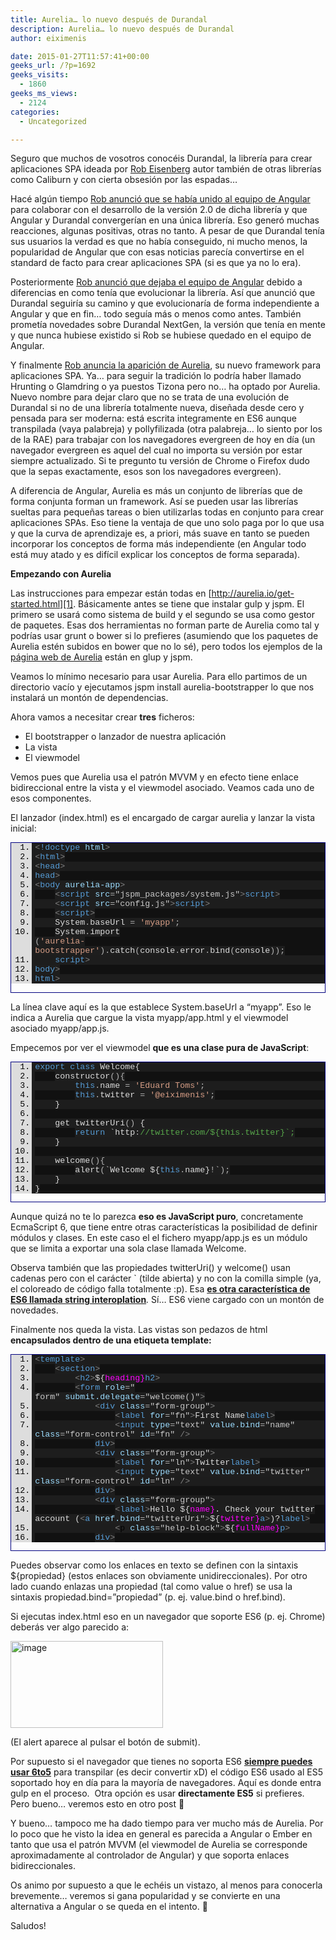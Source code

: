 ```yaml
---
title: Aurelia… lo nuevo después de Durandal
description: Aurelia… lo nuevo después de Durandal
author: eiximenis

date: 2015-01-27T11:57:41+00:00
geeks_url: /?p=1692
geeks_visits:
  - 1860
geeks_ms_views:
  - 2124
categories:
  - Uncategorized

---
```

Seguro que muchos de vosotros conocéis Durandal, la librería para crear aplicaciones SPA ideada por <a href="https://twitter.com/EisenbergEffect" target="_blank" rel="noopener noreferrer">Rob Eisenberg</a> autor también de otras librerías como Caliburn y con cierta obsesión por las espadas…

Hacé algún tiempo <a href="http://eisenbergeffect.bluespire.com/angular-and-durandal-converge/" target="_blank" rel="noopener noreferrer">Rob anunció que se había unido al equipo de Angular</a> para colaborar con el desarrollo de la versión 2.0 de dicha librería y que Angular y Durandal convergerían en una única librería. Eso generó muchas reacciones, algunas positivas, otras no tanto. A pesar de que Durandal tenía sus usuarios la verdad es que no había conseguido, ni mucho menos, la popularidad de Angular que con esas noticias parecía convertirse en el standard de facto para crear aplicaciones SPA (si es que ya no lo era).

Posteriormente <a href="http://eisenbergeffect.bluespire.com/leaving-angular/" target="_blank" rel="noopener noreferrer">Rob anunció que dejaba el equipo de Angular</a> debido a diferencias en como tenía que evolucionar la librería. Así que anunció que Durandal seguiría su camino y que evolucionaría de forma independiente a Angular y que en fin… todo seguía más o menos como antes. También prometía novedades sobre Durandal NextGen, la versión que tenía en mente y que nunca hubiese existido si Rob se hubiese quedado en el equipo de Angular.

Y finalmente <a href="http://eisenbergeffect.bluespire.com/introducing-aurelia/" target="_blank" rel="noopener noreferrer">Rob anuncia la aparición de Aurelia</a>, su nuevo framework para aplicaciones SPA. Ya… para seguir la tradición lo podría haber llamado Hrunting o Glamdring o ya puestos Tizona pero no… ha optado por Aurelia. Nuevo nombre para dejar claro que no se trata de una evolución de Durandal si no de una librería totalmente nueva, diseñada desde cero y pensada para ser moderna: está escrita integramente en ES6 aunque transpilada (vaya palabreja) y pollyfilizada (otra palabreja… lo siento por los de la RAE) para trabajar con los navegadores evergreen de hoy en día (un navegador evergreen es aquel del cual no importa su versión por estar siempre actualizado. Si te pregunto tu versión de Chrome o Firefox dudo que la sepas exactamente, esos son los navegadores evergreen).

A diferencia de Angular, Aurelia es más un conjunto de librerías que de forma conjunta forman un framework. Así se pueden usar las librerías sueltas para pequeñas tareas o bien utilizarlas todas en conjunto para crear aplicaciones SPAs. Eso tiene la ventaja de que uno solo paga por lo que usa y que la curva de aprendizaje es, a priori, más suave en tanto se pueden incorporar los conceptos de forma más independiente (en Angular todo está muy atado y es difícil explicar los conceptos de forma separada).

**Empezando con Aurelia**

Las instrucciones para empezar están todas en [http://aurelia.io/get-started.html][1]. Básicamente antes se tiene que instalar gulp y jspm. El primero se usará como sistema de build y el segundo se usa como gestor de paquetes. Esas dos herramientas no forman parte de Aurelia como tal y podrías usar grunt o bower si lo prefieres (asumiendo que los paquetes de Aurelia estén subidos en bower que no lo sé), pero todos los ejemplos de la <a href="http://aurelia.io/" target="_blank" rel="noopener noreferrer">página web de Aurelia</a> están en glup y jspm.

Veamos lo mínimo necesario para usar Aurelia. Para ello partimos de un directorio vacío y ejecutamos jspm install aurelia-bootstrapper lo que nos instalará un montón de dependencias.

Ahora vamos a necesitar crear **tres** ficheros:

  * El bootstrapper o lanzador de nuestra aplicación
  * La vista
  * El viewmodel

Vemos pues que Aurelia usa el patrón MVVM y en efecto tiene enlace bidireccional entre la vista y el viewmodel asociado. Veamos cada uno de esos componentes.

El lanzador (index.html) es el encargado de cargar aurelia y lanzar la vista inicial:

<div id="scid:9ce6104f-a9aa-4a17-a79f-3a39532ebf7c:ba2f88b8-be99-4710-a286-adad1153194b" class="wlWriterEditableSmartContent" style="float: none; padding-bottom: 0px; padding-top: 0px; padding-left: 0px; margin: 0px; display: inline; padding-right: 0px">
  <div style="border: #000080 1px solid; color: #000; font-family: 'Courier New', Courier, Monospace; font-size: 10pt">
    <div style="background: #ddd; max-height: 300px; overflow: auto">
      <ol start="1" style="background: #1d1d1d; margin: 0 0 0 2.5em; padding: 0 0 0 5px;">
        <li>
          <span style="background:#1e1e1e;color:#808080"><</span><span style="background:#1e1e1e;color:#569cd6">!doctype</span><span style="background:#1e1e1e;color:#dcdcdc"> </span><span style="background:#1e1e1e;color:#9cdcfe">html</span><span style="background:#1e1e1e;color:#808080">></span>
        </li>
        <li style="background: #111111">
          <span style="background:#1e1e1e;color:#808080"><</span><span style="background:#1e1e1e;color:#569cd6">html</span><span style="background:#1e1e1e;color:#808080">></span>
        </li>
        <li>
          <span style="background:#1e1e1e;color:#808080"><</span><span style="background:#1e1e1e;color:#569cd6">head</span><span style="background:#1e1e1e;color:#808080">></span>
        </li>
        <li style="background: #111111">
          <span style="background:#1e1e1e;color:#808080"></</span><span style="background:#1e1e1e;color:#569cd6">head</span><span style="background:#1e1e1e;color:#808080">></span>
        </li>
        <li>
          <span style="background:#1e1e1e;color:#808080"><</span><span style="background:#1e1e1e;color:#569cd6">body</span><span style="background:#1e1e1e;color:#dcdcdc"> </span><span style="background:#1e1e1e;color:#9cdcfe">aurelia-app</span><span style="background:#1e1e1e;color:#808080">></span>
        </li>
        <li style="background: #111111">
              <span style="background:#1e1e1e;color:#dcdcdc"></span><span style="background:#1e1e1e;color:#808080"><</span><span style="background:#1e1e1e;color:#569cd6">script</span><span style="background:#1e1e1e;color:#dcdcdc"> </span><span style="background:#1e1e1e;color:#9cdcfe">src</span><span style="background:#1e1e1e;color:#b4b4b4">=</span><span style="background:#1e1e1e;color:#c8c8c8">"jspm_packages/system.js"</span><span style="background:#1e1e1e;color:#808080">></</span><span style="background:#1e1e1e;color:#569cd6">script</span><span style="background:#1e1e1e;color:#808080">></span>
        </li>
        <li>
              <span style="background:#1e1e1e;color:#dcdcdc"></span><span style="background:#1e1e1e;color:#808080"><</span><span style="background:#1e1e1e;color:#569cd6">script</span><span style="background:#1e1e1e;color:#dcdcdc"> </span><span style="background:#1e1e1e;color:#9cdcfe">src</span><span style="background:#1e1e1e;color:#b4b4b4">=</span><span style="background:#1e1e1e;color:#c8c8c8">"config.js"</span><span style="background:#1e1e1e;color:#808080">></</span><span style="background:#1e1e1e;color:#569cd6">script</span><span style="background:#1e1e1e;color:#808080">></span>
        </li>
        <li style="background: #111111">
              <span style="background:#1e1e1e;color:#dcdcdc"></span><span style="background:#1e1e1e;color:#808080"><</span><span style="background:#1e1e1e;color:#569cd6">script</span><span style="background:#1e1e1e;color:#808080">></span>
        </li>
        <li>
              <span style="background:#1e1e1e;color:#dcdcdc">System</span><span style="background:#1e1e1e;color:#b4b4b4">.</span><span style="background:#1e1e1e;color:#dcdcdc">baseUrl </span><span style="background:#1e1e1e;color:#b4b4b4">=</span><span style="background:#1e1e1e;color:#dcdcdc"> </span><span style="background:#1e1e1e;color:#d69d85">'myapp'</span><span style="background:#1e1e1e;color:#b4b4b4">;</span>
        </li>
        <li style="background: #111111">
              <span style="background:#1e1e1e;color:#dcdcdc">System</span><span style="background:#1e1e1e;color:#b4b4b4">.</span><span style="background:#1e1e1e;color:#dcdcdc">import</span><span style="background:#1e1e1e;color:#b4b4b4"><br /> (</span><span style="background:#1e1e1e;color:#d69d85">'aurelia-bootstrapper'</span><span style="background:#1e1e1e;color:#b4b4b4">).</span><span style="background:#1e1e1e;color:#dcdcdc">catch</span><span style="background:#1e1e1e;color:#b4b4b4">(</span><span style="background:#1e1e1e;color:#dcdcdc">console</span><span style="background:#1e1e1e;color:#b4b4b4">.</span><span style="background:#1e1e1e;color:#dcdcdc">error</span><span style="background:#1e1e1e;color:#b4b4b4">.</span><span style="background:#1e1e1e;color:#dcdcdc">bind</span><span style="background:#1e1e1e;color:#b4b4b4">(</span><span style="background:#1e1e1e;color:#dcdcdc">console</span><span style="background:#1e1e1e;color:#b4b4b4">));</span>
        </li>
        <li>
              <span style="background:#1e1e1e;color:#dcdcdc"></span><span style="background:#1e1e1e;color:#808080"></</span><span style="background:#1e1e1e;color:#569cd6">script</span><span style="background:#1e1e1e;color:#808080">></span>
        </li>
        <li style="background: #111111">
          <span style="background:#1e1e1e;color:#808080"></</span><span style="background:#1e1e1e;color:#569cd6">body</span><span style="background:#1e1e1e;color:#808080">></span>
        </li>
        <li>
          <span style="background:#1e1e1e;color:#808080"></</span><span style="background:#1e1e1e;color:#569cd6">html</span><span style="background:#1e1e1e;color:#808080">></span>
        </li>
      </ol>
    </div></p>
  </div></p>
</div>

La línea clave aquí es la que establece System.baseUrl a “myapp”. Eso le indica a Aurelia que cargue la vista myapp/app.html y el viewmodel asociado myapp/app.js.

Empecemos por ver el viewmodel **que es una clase pura de JavaScript**:

<div id="scid:9ce6104f-a9aa-4a17-a79f-3a39532ebf7c:19af09c5-f11c-447e-b03f-97c85d8ff4a7" class="wlWriterEditableSmartContent" style="float: none; padding-bottom: 0px; padding-top: 0px; padding-left: 0px; margin: 0px; display: inline; padding-right: 0px">
  <div style="border: #000080 1px solid; color: #000; font-family: 'Courier New', Courier, Monospace; font-size: 10pt">
    <div style="background: #ddd; max-height: 300px; overflow: auto">
      <ol start="1" style="background: #1d1d1d; margin: 0 0 0 2.5em; padding: 0 0 0 5px;">
        <li>
          <span style="background:#1e1e1e;color:#569cd6">export</span><span style="background:#1e1e1e;color:#dcdcdc"> </span><span style="background:#1e1e1e;color:#569cd6">class</span><span style="background:#1e1e1e;color:#dcdcdc"> Welcome{</span>
        </li>
        <li style="background: #111111">
              <span style="background:#1e1e1e;color:#dcdcdc">constructor</span><span style="background:#1e1e1e;color:#b4b4b4">(){</span>
        </li>
        <li>
                  <span style="background:#1e1e1e;color:#dcdcdc"></span><span style="background:#1e1e1e;color:#569cd6">this</span><span style="background:#1e1e1e;color:#b4b4b4">.</span><span style="background:#1e1e1e;color:#dcdcdc">name </span><span style="background:#1e1e1e;color:#b4b4b4">=</span><span style="background:#1e1e1e;color:#dcdcdc"> </span><span style="background:#1e1e1e;color:#d69d85">'Eduard Toms'</span><span style="background:#1e1e1e;color:#b4b4b4">;</span>
        </li>
        <li style="background: #111111">
                  <span style="background:#1e1e1e;color:#dcdcdc"></span><span style="background:#1e1e1e;color:#569cd6">this</span><span style="background:#1e1e1e;color:#b4b4b4">.</span><span style="background:#1e1e1e;color:#dcdcdc">twitter </span><span style="background:#1e1e1e;color:#b4b4b4">=</span><span style="background:#1e1e1e;color:#dcdcdc"> </span><span style="background:#1e1e1e;color:#d69d85">'@eiximenis'</span><span style="background:#1e1e1e;color:#b4b4b4">;</span>
        </li>
        <li>
              <span style="background:#1e1e1e;color:#dcdcdc">}</span>
        </li>
        <li style="background: #111111">
          &nbsp;
        </li>
        <li>
              <span style="background:#1e1e1e;color:#dcdcdc">get twitterUri</span><span style="background:#1e1e1e;color:#b4b4b4">()</span><span style="background:#1e1e1e;color:#dcdcdc"> {</span>
        </li>
        <li style="background: #111111">
                  <span style="background:#1e1e1e;color:#dcdcdc"></span><span style="background:#1e1e1e;color:#569cd6">return</span><span style="background:#1e1e1e;color:#dcdcdc"> `http</span><span style="background:#1e1e1e;color:#b4b4b4">:</span><span style="background:#1e1e1e;color:#57a64a">//twitter.com/${this.twitter}`;</span>
        </li>
        <li>
              <span style="background:#1e1e1e;color:#dcdcdc">}</span>
        </li>
        <li style="background: #111111">
          &nbsp;
        </li>
        <li>
              <span style="background:#1e1e1e;color:#dcdcdc">welcome</span><span style="background:#1e1e1e;color:#b4b4b4">(){</span>
        </li>
        <li style="background: #111111">
                  <span style="background:#1e1e1e;color:#dcdcdc">alert</span><span style="background:#1e1e1e;color:#b4b4b4">(</span><span style="background:#1e1e1e;color:#dcdcdc">`Welcome ${</span><span style="background:#1e1e1e;color:#569cd6">this</span><span style="background:#1e1e1e;color:#b4b4b4">.</span><span style="background:#1e1e1e;color:#dcdcdc">name}</span><span style="background:#1e1e1e;color:#b4b4b4">!</span><span style="background:#1e1e1e;color:#dcdcdc">`</span><span style="background:#1e1e1e;color:#b4b4b4">);</span>
        </li>
        <li>
              <span style="background:#1e1e1e;color:#dcdcdc">}</span>
        </li>
        <li style="background: #111111">
          <span style="background:#1e1e1e;color:#dcdcdc">}</span>
        </li>
      </ol>
    </div></p>
  </div></p>
</div>

Aunque quizá no te lo parezca **eso es JavaScript puro**, concretamente EcmaScript 6, que tiene entre otras características la posibilidad de definir módulos y clases. En este caso el el fichero myapp/app.js es un módulo que se limita a exportar una sola clase llamada Welcome.

Observa también que las propiedades twitterUri() y welcome() usan cadenas pero con el carácter \` (tilde abierta) y no con la comilla simple (ya, el coloreado de código falla totalmente :p). Esa <a href="https://developer.mozilla.org/es/docs/Web/JavaScript/Reference/template_strings" target="_blank" rel="noopener noreferrer"><strong>es otra característica de ES6 llamada string interoplation</strong></a>_._ Sí… ES6 viene cargado con un montón de novedades.

Finalmente nos queda la vista. Las vistas son pedazos de html **encapsulados dentro de una etiqueta template:**

<div id="scid:9ce6104f-a9aa-4a17-a79f-3a39532ebf7c:853d3f85-bb3e-4cea-827b-a08073c41ed8" class="wlWriterEditableSmartContent" style="float: none; padding-bottom: 0px; padding-top: 0px; padding-left: 0px; margin: 0px; display: inline; padding-right: 0px">
  <div style="border: #000080 1px solid; color: #000; font-family: 'Courier New', Courier, Monospace; font-size: 10pt">
    <div style="background: #ddd; max-height: 300px; overflow: auto">
      <ol start="1" style="background: #1d1d1d; margin: 0 0 0 2.5em; padding: 0 0 0 5px;">
        <li>
          <span style="background:#1e1e1e;color:#808080"><</span><span style="background:#1e1e1e;color:#569cd6">template</span><span style="background:#1e1e1e;color:#808080">></span>
        </li>
        <li style="background: #111111">
              <span style="background:#1e1e1e;color:#dcdcdc"></span><span style="background:#1e1e1e;color:#808080"><</span><span style="background:#1e1e1e;color:#569cd6">section</span><span style="background:#1e1e1e;color:#808080">></span>
        </li>
        <li>
                  <span style="background:#1e1e1e;color:#dcdcdc"></span><span style="background:#1e1e1e;color:#808080"><</span><span style="background:#1e1e1e;color:#569cd6">h2</span><span style="background:#1e1e1e;color:#808080">></span><span style="background:#1e1e1e;color:#dcdcdc">${</span><span style="background:#1e1e1e;color:#ff00ff">heading}</span><span style="background:#1e1e1e;color:#808080"></</span><span style="background:#1e1e1e;color:#569cd6">h2</span><span style="background:#1e1e1e;color:#808080">></span>
        </li>
        <li style="background: #111111">
                  <span style="background:#1e1e1e;color:#dcdcdc"></span><span style="background:#1e1e1e;color:#808080"><</span><span style="background:#1e1e1e;color:#569cd6">form</span><span style="background:#1e1e1e;color:#dcdcdc"> </span><span style="background:#1e1e1e;color:#9cdcfe">role</span><span style="background:#1e1e1e;color:#b4b4b4">=</span><span style="background:#1e1e1e;color:#c8c8c8">"<br /> form"</span><span style="background:#1e1e1e;color:#dcdcdc"> </span><span style="background:#1e1e1e;color:#9cdcfe">submit.delegate</span><span style="background:#1e1e1e;color:#b4b4b4">=</span><span style="background:#1e1e1e;color:#c8c8c8">"welcome()"</span><span style="background:#1e1e1e;color:#808080">></span>
        </li>
        <li>
                      <span style="background:#1e1e1e;color:#dcdcdc"></span><span style="background:#1e1e1e;color:#808080"><</span><span style="background:#1e1e1e;color:#569cd6">div</span><span style="background:#1e1e1e;color:#dcdcdc"> </span><span style="background:#1e1e1e;color:#9cdcfe">class</span><span style="background:#1e1e1e;color:#b4b4b4">=</span><span style="background:#1e1e1e;color:#c8c8c8">"form-group"</span><span style="background:#1e1e1e;color:#808080">></span>
        </li>
        <li style="background: #111111">
                          <span style="background:#1e1e1e;color:#dcdcdc"></span><span style="background:#1e1e1e;color:#808080"><</span><span style="background:#1e1e1e;color:#569cd6">label</span><span style="background:#1e1e1e;color:#dcdcdc"> </span><span style="background:#1e1e1e;color:#9cdcfe">for</span><span style="background:#1e1e1e;color:#b4b4b4">=</span><span style="background:#1e1e1e;color:#c8c8c8">"fn"</span><span style="background:#1e1e1e;color:#808080">></span><span style="background:#1e1e1e;color:#dcdcdc">First Name</span><span style="background:#1e1e1e;color:#808080"></</span><span style="background:#1e1e1e;color:#569cd6">label</span><span style="background:#1e1e1e;color:#808080">></span>
        </li>
        <li>
                          <span style="background:#1e1e1e;color:#dcdcdc"></span><span style="background:#1e1e1e;color:#808080"><</span><span style="background:#1e1e1e;color:#569cd6">input</span><span style="background:#1e1e1e;color:#dcdcdc"> </span><span style="background:#1e1e1e;color:#9cdcfe">type</span><span style="background:#1e1e1e;color:#b4b4b4">=</span><span style="background:#1e1e1e;color:#c8c8c8">"text"</span><span style="background:#1e1e1e;color:#dcdcdc"> </span><span style="background:#1e1e1e;color:#9cdcfe">value.bind</span><span style="background:#1e1e1e;color:#b4b4b4">=</span><span style="background:#1e1e1e;color:#c8c8c8">"name"</span><span style="background:#1e1e1e;color:#dcdcdc"> </span><span style="background:#1e1e1e;color:#9cdcfe">class</span><span style="background:#1e1e1e;color:#b4b4b4">=</span><span style="background:#1e1e1e;color:#c8c8c8">"form-control"</span><span style="background:#1e1e1e;color:#dcdcdc"> </span><span style="background:#1e1e1e;color:#9cdcfe">id</span><span style="background:#1e1e1e;color:#b4b4b4">=</span><span style="background:#1e1e1e;color:#c8c8c8">"fn"</span><span style="background:#1e1e1e;color:#dcdcdc"> </span><span style="background:#1e1e1e;color:#808080">/></span>
        </li>
        <li style="background: #111111">
                      <span style="background:#1e1e1e;color:#dcdcdc"></span><span style="background:#1e1e1e;color:#808080"></</span><span style="background:#1e1e1e;color:#569cd6">div</span><span style="background:#1e1e1e;color:#808080">></span>
        </li>
        <li>
                      <span style="background:#1e1e1e;color:#dcdcdc"></span><span style="background:#1e1e1e;color:#808080"><</span><span style="background:#1e1e1e;color:#569cd6">div</span><span style="background:#1e1e1e;color:#dcdcdc"> </span><span style="background:#1e1e1e;color:#9cdcfe">class</span><span style="background:#1e1e1e;color:#b4b4b4">=</span><span style="background:#1e1e1e;color:#c8c8c8">"form-group"</span><span style="background:#1e1e1e;color:#808080">></span>
        </li>
        <li style="background: #111111">
                          <span style="background:#1e1e1e;color:#dcdcdc"></span><span style="background:#1e1e1e;color:#808080"><</span><span style="background:#1e1e1e;color:#569cd6">label</span><span style="background:#1e1e1e;color:#dcdcdc"> </span><span style="background:#1e1e1e;color:#9cdcfe">for</span><span style="background:#1e1e1e;color:#b4b4b4">=</span><span style="background:#1e1e1e;color:#c8c8c8">"ln"</span><span style="background:#1e1e1e;color:#808080">></span><span style="background:#1e1e1e;color:#dcdcdc">Twitter</span><span style="background:#1e1e1e;color:#808080"></</span><span style="background:#1e1e1e;color:#569cd6">label</span><span style="background:#1e1e1e;color:#808080">></span>
        </li>
        <li>
                          <span style="background:#1e1e1e;color:#dcdcdc"></span><span style="background:#1e1e1e;color:#808080"><</span><span style="background:#1e1e1e;color:#569cd6">input</span><span style="background:#1e1e1e;color:#dcdcdc"> </span><span style="background:#1e1e1e;color:#9cdcfe">type</span><span style="background:#1e1e1e;color:#b4b4b4">=</span><span style="background:#1e1e1e;color:#c8c8c8">"text"</span><span style="background:#1e1e1e;color:#dcdcdc"> </span><span style="background:#1e1e1e;color:#9cdcfe">value.bind</span><span style="background:#1e1e1e;color:#b4b4b4">=</span><span style="background:#1e1e1e;color:#c8c8c8">"twitter"</span><span style="background:#1e1e1e;color:#dcdcdc"> </span><span style="background:#1e1e1e;color:#9cdcfe">class</span><span style="background:#1e1e1e;color:#b4b4b4">=</span><span style="background:#1e1e1e;color:#c8c8c8">"form-control"</span><span style="background:#1e1e1e;color:#dcdcdc"> </span><span style="background:#1e1e1e;color:#9cdcfe">id</span><span style="background:#1e1e1e;color:#b4b4b4">=</span><span style="background:#1e1e1e;color:#c8c8c8">"ln"</span><span style="background:#1e1e1e;color:#dcdcdc"> </span><span style="background:#1e1e1e;color:#808080">/></span>
        </li>
        <li style="background: #111111">
                      <span style="background:#1e1e1e;color:#dcdcdc"></span><span style="background:#1e1e1e;color:#808080"></</span><span style="background:#1e1e1e;color:#569cd6">div</span><span style="background:#1e1e1e;color:#808080">></span>
        </li>
        <li>
                      <span style="background:#1e1e1e;color:#dcdcdc"></span><span style="background:#1e1e1e;color:#808080"><</span><span style="background:#1e1e1e;color:#569cd6">div</span><span style="background:#1e1e1e;color:#dcdcdc"> </span><span style="background:#1e1e1e;color:#9cdcfe">class</span><span style="background:#1e1e1e;color:#b4b4b4">=</span><span style="background:#1e1e1e;color:#c8c8c8">"form-group"</span><span style="background:#1e1e1e;color:#808080">></span>
        </li>
        <li style="background: #111111">
                          <span style="background:#1e1e1e;color:#dcdcdc"></span><span style="background:#1e1e1e;color:#808080"><</span><span style="background:#1e1e1e;color:#569cd6">label</span><span style="background:#1e1e1e;color:#808080">></span><span style="background:#1e1e1e;color:#dcdcdc">Hello ${</span><span style="background:#1e1e1e;color:#ff00ff">name}</span><span style="background:#1e1e1e;color:#dcdcdc">. Check your twitter account (</span><span style="background:#1e1e1e;color:#808080"><</span><span style="background:#1e1e1e;color:#569cd6">a</span><span style="background:#1e1e1e;color:#dcdcdc"> </span><span style="background:#1e1e1e;color:#9cdcfe">href.bind</span><span style="background:#1e1e1e;color:#b4b4b4">=</span><span style="background:#1e1e1e;color:#c8c8c8">"twitterUri"</span><span style="background:#1e1e1e;color:#808080">></span><span style="background:#1e1e1e;color:#dcdcdc">${</span><span style="background:#1e1e1e;color:#ff00ff">twitter}</span><span style="background:#1e1e1e;color:#808080"></</span><span style="background:#1e1e1e;color:#569cd6">a</span><span style="background:#1e1e1e;color:#808080">></span><span style="background:#1e1e1e;color:#dcdcdc">)?</span><span style="background:#1e1e1e;color:#808080"></</span><span style="background:#1e1e1e;color:#569cd6">label</span><span style="background:#1e1e1e;color:#808080">></span>
        </li>
        <li>
                          <span style="background:#1e1e1e;color:#dcdcdc"></span><span style="background:#1e1e1e;color:#808080"><</span><span style="background:#1e1e1e;colo
r:#569cd6">p</span><span style="background:#1e1e1e;color:#dcdcdc"> </span><span style="background:#1e1e1e;color:#9cdcfe">class</span><span style="background:#1e1e1e;color:#b4b4b4">=</span><span style="background:#1e1e1e;color:#c8c8c8">"help-block"</span><span style="background:#1e1e1e;color:#808080">></span><span style="background:#1e1e1e;color:#dcdcdc">${</span><span style="background:#1e1e1e;color:#ff00ff">fullName}</span><span style="background:#1e1e1e;color:#808080"></</span><span style="background:#1e1e1e;color:#569cd6">p</span><span style="background:#1e1e1e;color:#808080">></span>
        </li>
        <li style="background: #111111">
                      <span style="background:#1e1e1e;color:#dcdcdc"></span><span style="background:#1e1e1e;color:#808080"></</span><span style="background:#1e1e1e;color:#569cd6">div</span><span style="background:#1e1e1e;color:#808080">></span>
        </li>
        <li>
                      <span style="background:#1e1e1e;color:#dcdcdc"></span><span style="background:#1e1e1e;color:#808080"><</span><span style="background:#1e1e1e;color:#569cd6">button</span><span style="background:#1e1e1e;color:#dcdcdc"> </span><span style="background:#1e1e1e;color:#9cdcfe">type</span><span style="background:#1e1e1e;color:#b4b4b4">=</span><span style="background:#1e1e1e;color:#c8c8c8">"submit"</span><span style="background:#1e1e1e;color:#dcdcdc"> </span><span style="background:#1e1e1e;color:#9cdcfe">class</span><span style="background:#1e1e1e;color:#b4b4b4">=</span><span style="background:#1e1e1e;color:#c8c8c8">"btn btn-default"</span><span style="background:#1e1e1e;color:#808080">></span><span style="background:#1e1e1e;color:#dcdcdc">Submit</span><span style="background:#1e1e1e;color:#808080"></</span><span style="background:#1e1e1e;color:#569cd6">button</span><span style="background:#1e1e1e;color:#808080">></span>
        </li>
        <li style="background: #111111">
                  <span style="background:#1e1e1e;color:#dcdcdc"></span><span style="background:#1e1e1e;color:#808080"></</span><span style="background:#1e1e1e;color:#569cd6">form</span><span style="background:#1e1e1e;color:#808080">></span>
        </li>
        <li>
              <span style="background:#1e1e1e;color:#dcdcdc"></span><span style="background:#1e1e1e;color:#808080"></</span><span style="background:#1e1e1e;color:#569cd6">section</span><span style="background:#1e1e1e;color:#808080">></span>
        </li>
        <li style="background: #111111">
          <span style="background:#1e1e1e;color:#808080"></</span><span style="background:#1e1e1e;color:#569cd6">template</span><span style="background:#1e1e1e;color:#808080">></span>
        </li>
      </ol>
    </div></p>
  </div></p>
</div>

Puedes observar como los enlaces en texto se definen con la sintaxis ${propiedad} (estos enlaces son obviamente unidireccionales). Por otro lado cuando enlazas una propiedad (tal como value o href) se usa la sintaxis propiedad.bind=”propiedad” (p. ej. value.bind o href.bind).

Si ejecutas index.html eso en un navegador que soporte ES6 (p. ej. Chrome) deberás ver algo parecido a:

[<img title="image" style="border-top: 0px; border-right: 0px; background-image: none; border-bottom: 0px; padding-top: 0px; padding-left: 0px; margin: 0px; border-left: 0px; display: inline; padding-right: 0px" border="0" alt="image" src="http://geeks.ms/cfs-file.ashx/__key/CommunityServer.Blogs.Components.WeblogFiles/etomas/image_5F00_thumb_5F00_349DE2EC.png" width="244" height="139" />][2]

(El alert aparece al pulsar el botón de submit).

Por supuesto si el navegador que tienes no soporta ES6 **<a href="https://6to5.org/" target="_blank" rel="noopener noreferrer">siempre puedes usar 6to5</a>** para transpilar (es decir convertir xD) el código ES6 usado al ES5 soportado hoy en día para la mayoría de navegadores. Aquí es donde entra gulp en el proceso.&#160; Otra opción es usar **directamente ES5** si prefieres. Pero bueno… veremos esto en otro post 🙂

Y bueno… tampoco me ha dado tiempo para ver mucho más de Aurelia. Por lo poco que he visto la idea en general es parecida a Angular o Ember en tanto que usa el patrón MVVM (el viewmodel de Aurelia se corresponde aproximadamente al controlador de Angular) y que soporta enlaces bidireccionales.

Os animo por supuesto a que le echéis un vistazo, al menos para conocerla brevemente… veremos si gana popularidad y se convierte en una alternativa a Angular o se queda en el intento. 🙂

Saludos!

 [1]: http://aurelia.io/get-started.html "http://aurelia.io/get-started.html"
 [2]: http://geeks.ms/cfs-file.ashx/__key/CommunityServer.Blogs.Components.WeblogFiles/etomas/image_5F00_451653E7.png